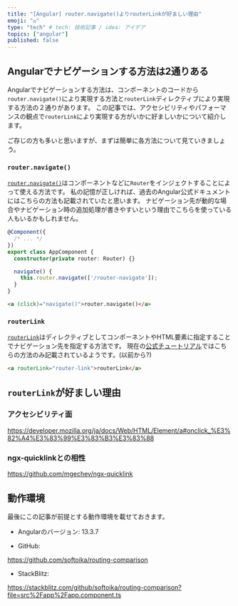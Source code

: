 ```yaml
---
title: "[Angular] router.navigate()よりrouterLinkが好ましい理由"
emoji: "⚖️"
type: "tech" # tech: 技術記事 / idea: アイデア
topics: ["angular"]
published: false
---
```

## Angularでナビゲーションする方法は2通りある
Angularでナビゲーションする方法は、コンポーネントのコードから`router.navigate()`により実現する方法と`routerLink`ディレクティブにより実現する方法の２通りがあります。
この記事では、アクセシビリティやパフォーマンスの観点で`routerLink`により実現する方がいかに好ましいかについて紹介します。

ご存じの方も多いと思いますが、まずは簡単に各方法について見ていきましょう。

### `router.navigate()`
[`router.navigate()`](https://angular.jp/api/router/Router#navigate)はコンポーネントなどに`Router`をインジェクトすることによって使える方法です。
私の記憶が正しければ、過去のAngular公式ドキュメントにはこちらの方法も記載されていたと思います。
ナビゲーション先が動的な場合やナビゲーション時の追加処理が書きやすいという理由でこちらを使っている人もいるかもしれません。
```ts
@Component({
  /* ... */
})
export class AppComponent {
  constructor(private router: Router) {}

  navigate() {
    this.router.navigate(['/router-navigate']);
  }
}
```
```html
<a (click)="navigate()">router.navigate()</a>
```

### `routerLink`
[`routerLink`](https://angular.jp/api/router/RouterLink)はディレクティブとしてコンポーネントやHTML要素に指定することでナビゲーション先を指定する方法です。
現在の[公式チュートリアル](https://angular.jp/tutorial/toh-pt5#%E3%83%8A%E3%83%93%E3%82%B2%E3%83%BC%E3%82%B7%E3%83%A7%E3%83%B3%E3%81%AE%E3%83%AA%E3%83%B3%E3%82%AF%E3%82%92%E8%BF%BD%E5%8A%A0%E3%81%99%E3%82%8B-routerlink)ではこちらの方法のみ記載されているようです。(以前から?)
```html
<a routerLink="router-link">routerLink</a>
```
## `routerLink`が好ましい理由
### アクセシビリティ面
https://developer.mozilla.org/ja/docs/Web/HTML/Element/a#onclick_%E3%82%A4%E3%83%99%E3%83%B3%E3%83%88
### ngx-quicklinkとの相性
https://github.com/mgechev/ngx-quicklink

## 動作環境
最後にこの記事が前提とする動作環境を載せておきます。

- Angularのバージョン: 13.3.7

- GitHub:

https://github.com/softoika/routing-comparison

- StackBlitz:

https://stackblitz.com/github/softoika/routing-comparison?file=src%2Fapp%2Fapp.component.ts

